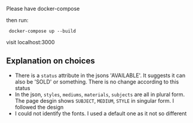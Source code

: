 Please have docker-compose

then run:

``` 
 docker-compose up --build
```

visit localhost:3000


## Explanation on choices

- There is a `status` attribute in the jsons 'AVAILABLE'. It suggests it can also be 'SOLD' or something. There is no change according to this status
- In the json, `styles`, `mediums`, `materials`, `subjects` are all in plural form. The page desgin shows `SUBJECT`, `MEDIUM`, `STYLE` in singular form. I followed the design
- I could not identify the fonts. I used a default one as it not so different
